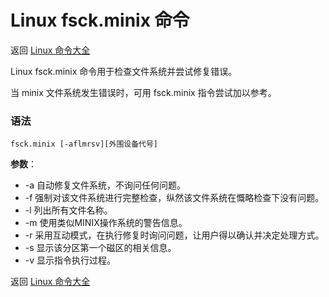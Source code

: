 # Linux fsck.minix 命令

返回 [Linux 命令大全](https://ahuang007.github.com/Linux-Command)

Linux fsck.minix 命令用于检查文件系统并尝试修复错误。

当 minix 文件系统发生错误时，可用 fsck.minix 指令尝试加以参考。

### 语法

```
fsck.minix [-aflmrsv][外围设备代号]
```

**参数**：

- -a 自动修复文件系统，不询问任何问题。
- -f 强制对该文件系统进行完整检查，纵然该文件系统在慨略检查下没有问题。
- -l 列出所有文件名称。
- -m 使用类似MINIX操作系统的警告信息。
- -r 采用互动模式，在执行修复时询问问题，让用户得以确认并决定处理方式。
- -s 显示该分区第一个磁区的相关信息。
- -v 显示指令执行过程。

返回 [Linux 命令大全](https://ahuang007.github.com/Linux-Command)